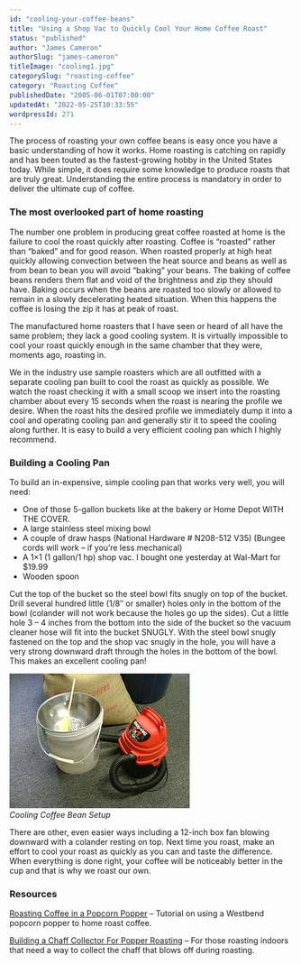 ```yaml
---
id: "cooling-your-coffee-beans"
title: "Using a Shop Vac to Quickly Cool Your Home Coffee Roast"
status: "published"
author: "James Cameron"
authorSlug: "james-cameron"
titleImage: "cooling1.jpg"
categorySlug: "roasting-coffee"
category: "Roasting Coffee"
publishedDate: "2005-06-01T07:00:00"
updatedAt: "2022-05-25T10:33:55"
wordpressId: 271
---
```


The process of roasting your own coffee beans is easy once you have a basic understanding of how it works. Home roasting is catching on rapidly and has been touted as the fastest-growing hobby in the United States today. While simple, it does require some knowledge to produce roasts that are truly great. Understanding the entire process is mandatory in order to deliver the ultimate cup of coffee.

### The most overlooked part of home roasting

The number one problem in producing great coffee roasted at home is the failure to cool the roast quickly after roasting. Coffee is “roasted” rather than “baked” and for good reason. When roasted properly at high heat quickly allowing convection between the heat source and beans as well as from bean to bean you will avoid “baking” your beans. The baking of coffee beans renders them flat and void of the brightness and zip they should have. Baking occurs when the beans are roasted too slowly or allowed to remain in a slowly decelerating heated situation. When this happens the coffee is losing the zip it has at peak of roast.

The manufactured home roasters that I have seen or heard of all have the same problem; they lack a good cooling system. It is virtually impossible to cool your roast quickly enough in the same chamber that they were, moments ago, roasting in.

We in the industry use sample roasters which are all outfitted with a separate cooling pan built to cool the roast as quickly as possible. We watch the roast checking it with a small scoop we insert into the roasting chamber about every 15 seconds when the roast is nearing the profile we desire. When the roast hits the desired profile we immediately dump it into a cool and operating cooling pan and generally stir it to speed the cooling along further. It is easy to build a very efficient cooling pan which I highly recommend.

### Building a Cooling Pan

To build an in-expensive, simple cooling pan that works very well, you will need:

-   One of those 5-gallon buckets like at the bakery or Home Depot WITH THE COVER.
-   A large stainless steel mixing bowl
-   A couple of draw hasps (National Hardware # N208-512 V35) (Bungee cords will work – if you’re less mechanical)
-   A 1×1 (1 gallon/1 hp) shop vac. I bought one yesterday at Wal-Mart for $19.99
-   Wooden spoon

Cut the top of the bucket so the steel bowl fits snugly on top of the bucket. Drill several hundred little (1/8″ or smaller) holes only in the bottom of the bowl (colander will not work because the holes go up the sides). Cut a little hole 3 – 4 inches from the bottom into the side of the bucket so the vacuum cleaner hose will fit into the bucket SNUGLY. With the steel bowl snugly fastened on the top and the shop vac snugly in the hole, you will have a very strong downward draft through the holes in the bottom of the bowl. This makes an excellent cooling pan!

![Cooling Coffee Bean Setup](cooling1.jpg)  
*Cooling Coffee Bean Setup*

There are other, even easier ways including a 12-inch box fan blowing downward with a colander resting on top. Next time you roast, make an effort to cool your roast as quickly as you can and taste the difference. When everything is done right, your coffee will be noticeably better in the cup and that is why we roast our own.

### Resources

[Roasting Coffee in a Popcorn Popper](/roasting-coffee-in-a-popcorn-popper/) – Tutorial on using a Westbend popcorn popper to home roast coffee.

[Building a Chaff Collector For Popper Roasting](/building-a-chaff-collector-for-popper-roasting/) – For those roasting indoors that need a way to collect the chaff that blows off during roasting.
